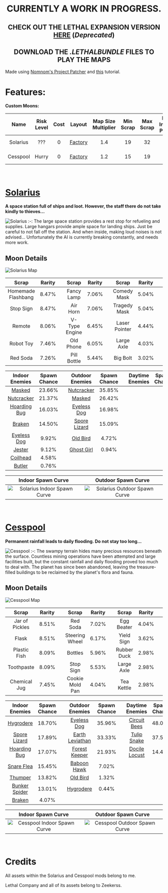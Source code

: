 <div align="center">

# CURRENTLY A WORK IN PROGRESS.
## CHECK OUT THE LETHAL EXPANSION VERSION [HERE](https://github.com/Spookybuddy/LethalMods) (*Deprecated*)
## DOWNLOAD THE *.LETHALBUNDLE* FILES TO PLAY THE MAPS

</div>

Made using [Nomnom's Project Patcher](https://github.com/nomnomab/lc-project-patcher) and [this](https://www.youtube.com/watch?v=dnZG5464ZcE&t=1195s) tutorial.

# Features:
**Custom Moons:**

| Name | Risk Level | Cost | Layout | Map Size Multiplier | Min Scrap | Max Scrap | Max Indoor Power | Max Outdoor Power | Weathers |
|:-:|:-:|:-:|:-:|:-:|:-:|:-:|:-:|:-:|:-:|
| Solarius | ??? | 0 | [Factory](https://lethal.miraheze.org/wiki/Interiors#The_Factory) | 1.4 | 19 | 32 | 20 | 7 | Foggy, Eclipsed |
| Cesspool | Hurry | 0 | [Factory](https://lethal.miraheze.org/wiki/Interiors#The_Factory) | 1.2 | 15 | 19 | 8 | 15 | Always Flooded |

‎ 

# [Solarius](https://thunderstore.io/c/lethal-company/p/SpookyBuddy/Solarius/)
**A space station full of ships and loot. However, the staff there do not take kindly to thieves...**

![Solarius](https://raw.githubusercontent.com/Spookybuddy/LethalMods/main/Screenshots/Sol-Hangar.png)
:-:
The large space station provides a rest stop for refueling and supplies. Large hangars provide ample space for landing ships. Just be careful to not fall off the station. And when inside, making loud noises is not advised...
Unfortunately the AI is currently breaking constantly, and needs more work.
 
## Moon Details

![Solarius Map](https://raw.githubusercontent.com/Spookybuddy/LethalMods/main/Screenshots/Sol-Map.png)

<div align="center">

| Scrap | Rarity | | Scrap | Rarity | | Scrap | Rarity | | Scrap | Rarity |
|:-:|:-:|:-:|:-:|:-:|:-:|:-:|:-:|:-:|:-:|:-:|
| Homemade Flashbang | 8.47% | | Fancy Lamp | 7.06% | | Comedy Mask | 5.04% | | Toy Cube | 2.02% |
| Stop Sign | 8.47% | | Air Horn | 7.06% | | Tragedy Mask | 5.04% | | Magnifying Glass | 1.61% |
| Remote | 8.06% | | V-Type Engine | 6.45% | | Laser Pointer | 4.44% | | Metal Sheet | 1.41% |
| Robot Toy | 7.46% | | Old Phone | 6.05% | | Large Axle | 4.03% | | Cash Register | 1.01% |
| Red Soda | 7.26% | | Pill Bottle | 5.44% | | Big Bolt | 3.02% | | Gold Bar | 0.60% |

| Indoor Enemies | Spawn Chance | | Outdoor Enemies | Spawn Chance | | Daytime Enemies | Spawn Chance |
|:-:|:-:|:-:|:-:|:-:|:-:|:-:|:-:|
| [Masked](https://lethal.miraheze.org/wiki/Masks_(Enemy)) | 23.66% |‎ | [Nutcracker](https://lethal.miraheze.org/wiki/Nutcracker) | 35.85% | | | |
| [Nutcracker](https://lethal.miraheze.org/wiki/Nutcracker) | 21.37% |‎ | [Masked](https://lethal.miraheze.org/wiki/Masks_(Enemy)) | 26.42% | | | |
| [Hoarding Bug](https://lethal.miraheze.org/wiki/Hoarding_Bug) | 16.03% |‎ | [Eyeless Dog](https://lethal.miraheze.org/wiki/Eyeless_Dog) | 16.98% | | | |
| [Braken](https://lethal.miraheze.org/wiki/Bracken) | 14.50% | | [Spore Lizard](https://lethal.miraheze.org/wiki/Spore_Lizard) | 15.09% | | | |
| [Eyeless Dog](https://lethal.miraheze.org/wiki/Eyeless_Dog) | 9.92% | | [Old Bird](https://lethal.miraheze.org/wiki/Old_Bird) | 4.72% | | | |
| [Jester](https://lethal.miraheze.org/wiki/Jester) | 9.12% |‎ | [Ghost Girl](https://lethal.miraheze.org/wiki/Ghost_Girl)| 0.94% | | | |
| [Coilhead](https://lethal.miraheze.org/wiki/Coilhead) | 4.58% | | | | | | |
| [Butler](https://lethal.miraheze.org/wiki/Butler) | 0.76% |‎ | | | | | |

</div>

| Indoor Spawn Curve | Outdoor Spawn Curve |
|:-:|:-:|
|![Solarius Indoor Spawn Curve](https://raw.githubusercontent.com/Spookybuddy/LethalMods/main/Screenshots/Sol-In-Curve.png)|![Solarius Outdoor Spawn Curve](https://raw.githubusercontent.com/Spookybuddy/LethalMods/main/Screenshots/Sol-Out-Curve.png)|

‎ 

# [Cesspool](https://thunderstore.io/c/lethal-company/p/SpookyBuddy/Cesspool/)
**Permanent rainfall leads to daily flooding. Do not stay too long...**

![Cesspool](https://raw.githubusercontent.com/Spookybuddy/LethalMods/main/Screenshots/Cess-Ship.png)
:-:
The swampy terrain hides many precious resources beneath the surface. Countless mining operations have been attempted and large facilities built, but the constant rainfall and daily flooding proved too much to deal with.
The planet has since been abandoned, leaving the treasure-filled buildings to be reclaimed by the planet's flora and fauna.

## Moon Details

![Cesspool Map](https://raw.githubusercontent.com/Spookybuddy/LethalMods/main/Screenshots/Cess-Map.png)

<div align="center">

| Scrap | Rarity | | Scrap | Rarity | | Scrap | Rarity | | Scrap | Rarity | | Scrap | Rarity |
|:-:|:-:|:-:|:-:|:-:|:-:|:-:|:-:|:-:|:-:|:-:|:-:|:-:|:-:|
| Jar of Pickles | 8.51% | | Red Soda | 7.02% | | Egg Beater | 4.04% | | Big Bolt | 2.55% | | Hairdryer | 1.06% |
| Flask | 8.51% | | Steering Wheel | 6.17% | | Yield Sign | 3.62% | | Coffee Mug | 2.13% | | Teeth | 1.06% |
| Plastic Fish | 8.09% | | Bottles | 5.96% | | Rubber Duck | 2.98% | | Dustpan | 1.91% | | Easter Egg | 1.06% |
| Toothpaste | 8.09% | | Stop Sign | 5.53% | | Large Axle | 2.98% | | Whoopie Cushion | 1.49% | | Brass Bell | 0.85% |
| Chemical Jug | 7.45% | | Cookie Mold Pan | 4.04% | | Tea Kettle | 2.98% | | Metal Sheet | 1.49% | | Gold Bar | 0.43%|

| Indoor Enemies | Spawn Chance | | Outdoor Enemies | Spawn Chance | | Daytime Enemies | Spawn Chance |
|:-:|:-:|:-:|:-:|:-:|:-:|:-:|:-:|
| [Hygrodere](https://lethal.miraheze.org/wiki/Hygrodere) | 18.70% | | [Eyeless Dog](https://lethal.miraheze.org/wiki/Eyeless_Dog) | 35.96% | | [Circuit Bees](https://lethal.miraheze.org/wiki/Circuit_Bees) | 48.03% |
| [Spore Lizard](https://lethal.miraheze.org/wiki/Spore_Lizard) | 17.89% | | [Earth Leviathan](https://lethal.miraheze.org/wiki/Earth_Leviathan) | 33.33% | | [Tulip Snake](https://lethal.miraheze.org/wiki/Tulip_Snake) | 37.50% |
| [Hoarding Bug](https://lethal.miraheze.org/wiki/Hoarding_Bug) | 17.07% | | [Forest Keeper](https://lethal.miraheze.org/wiki/Forest_Keeper) | 21.93% | | [Docile Locust](https://lethal.miraheze.org/wiki/Roaming_Locusts) | 14.47% |
| [Snare Flea](https://lethal.miraheze.org/wiki/Snare_Flea) | 15.45% | | [Baboon Hawk](https://lethal.miraheze.org/wiki/Baboon_Hawk) | 7.02% | | | |
| [Thumper](https://lethal.miraheze.org/wiki/Thumper) | 13.82% | | [Old Bird](https://lethal.miraheze.org/wiki/Old_Bird) | 1.32% | | | |
| [Bunker Spider](https://lethal.miraheze.org/wiki/Bunker_Spider)| 13.01% | | [Hygrodere](https://lethal.miraheze.org/wiki/Hygrodere) | 0.44% | | | | | | |
| [Braken](https://lethal.miraheze.org/wiki/Bracken) | 4.07% | | | | | | |

</div>

| Indoor Spawn Curve | Outdoor Spawn Curve |
|:-:|:-:|
|![Cesspool Indoor Spawn Curve](https://raw.githubusercontent.com/Spookybuddy/LethalMods/main/Screenshots/Cess-In-Curve.png)|![Cesspool Outdoor Spawn Curve](https://raw.githubusercontent.com/Spookybuddy/LethalMods/main/Screenshots/Cess-Out-Curve.png)|

‎ 

# Credits
All assets within the Solarius and Cesspool mods belong to me.

Lethal Company and all of its assets belong to Zeekerss.
